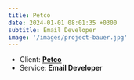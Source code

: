 ```yaml
---
title: Petco
date: 2024-01-01 08:01:35 +0300
subtitle: Email Developer
image: '/images/project-bauer.jpg'
---
```


<!-- -->

<ul class="list-inline item-details">
    <li>Client:
        <strong><a href="https://www.petco.com/">Petco</a>
        </strong>
    </li>
    <li>Service:
        <strong>Email Developer</strong>
    </li>
</ul>